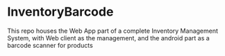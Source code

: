 # InventoryBarcode
This repo houses the Web App part of a complete Inventory Management System, with Web client as the management, and the android part as a barcode scanner for products
